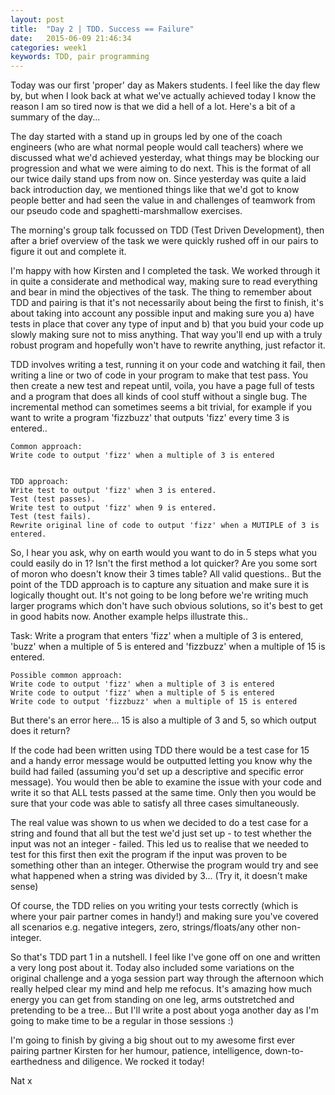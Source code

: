 ```yaml
---
layout: post
title:  "Day 2 | TDD. Success == Failure"
date:   2015-06-09 21:46:34
categories: week1
keywords: TDD, pair programming
---
```


Today was our first 'proper' day as Makers students. I feel like the day flew by, but when I look back at what we've actually achieved today I know the reason I am so tired now is that we did a hell of a lot. Here's a bit of a summary of the day... 

The day started with a stand up in groups led by one of the coach engineers (who are what normal people would call teachers) where we discussed what we'd achieved yesterday, what things may be blocking our progression and what we were aiming to do next. This is the format of all our twice daily stand ups from now on. Since yesterday was quite a laid back introduction day, we mentioned things like that we'd got to know people better and had seen the value in and challenges of teamwork from our pseudo code and spaghetti-marshmallow exercises. 

The morning's group talk focussed on TDD (Test Driven Development), then after a brief overview of the task we were quickly rushed off in our pairs to figure it out and complete it.

I'm happy with how Kirsten and I completed the task. We worked through it in quite a considerate and methodical way, making sure to read everything and bear in mind the objectives of the task. The thing to remember about TDD and pairing is that it's not necessarily about being the first to finish, it's about taking into account any possible input and making sure you a) have tests in place that cover any type of input and b) that you buid your code up slowly making sure not to miss anything. That way you'll end up with a truly robust program and hopefully won't have to rewrite anything, just refactor it. 

TDD involves writing a test, running it on your code and watching it fail, then writing a line or two of code in your program to make that test pass. You then create a new test and repeat until, voila, you have a page full of tests and a program that does all kinds of cool stuff without a single bug. The incremental method can sometimes seems a bit trivial, for example if you want to write a program 'fizzbuzz' that outputs 'fizz' every time 3 is entered..

    Common approach:
    Write code to output 'fizz' when a multiple of 3 is entered


    TDD approach: 
    Write test to output 'fizz' when 3 is entered. 
    Test (test passes). 
    Write test to output 'fizz' when 9 is entered. 
    Test (test fails). 
    Rewrite original line of code to output 'fizz' when a MUTIPLE of 3 is entered.


So, I hear you ask, why on earth would you want to do in 5 steps what you could easily do in 1? Isn't the first method a lot quicker? Are you some sort of moron who doesn't know their 3 times table? All valid questions.. But the point of the TDD approach is to capture any situation and make sure it is logically thought out. It's not going to be long before we're writing much larger programs which don't have such obvious solutions, so it's best to get in good habits now. Another example helps illustrate this..


Task: Write a program that enters 'fizz' when a multiple of 3 is entered, 'buzz' when a multiple of 5 is entered and 'fizzbuzz' when a multiple of 15 is entered.

    Possible common approach:
    Write code to output 'fizz' when a multiple of 3 is entered
    Write code to output 'fizz' when a multiple of 5 is entered
    Write code to output 'fizzbuzz' when a multiple of 15 is entered

But there's an error here... 15 is also a multiple of 3 and 5, so which output does it return? 

If the code had been written using TDD there would be a test case for 15 and a handy error message would be outputted letting you know why the build had failed (assuming you'd set up a descriptive and specific error message). You would then be able to examine the issue with your code and write it so that ALL tests passed at the same time. Only then you would be sure that your code was able to satisfy all three cases simultaneously. 

The real value was shown to us when we decided to do a test case for a string and found that all but the test we'd just set up - to test whether the input was not an integer - failed. This led us to realise that we needed to test for this first then exit the program if the input was proven to be something other than an integer. Otherwise the program would try and see what happened when a string was divided by 3... (Try it, it doesn't make sense)

Of course, the TDD relies on you writing your tests correctly (which is where your pair partner comes in handy!) and making sure you've covered all scenarios e.g. negative integers, zero, strings/floats/any other non-integer. 

So that's TDD part 1 in a nutshell. I feel like I've gone off on one and written a very long post about it. Today also included some variations on the original challenge and a yoga session part way through the afternoon which really helped clear my mind and help me refocus. It's amazing how much energy you can get from standing on one leg, arms outstretched and pretending to be a tree... But I'll write a post about yoga another day as I'm going to make time to be a regular in those sessions :) 

I'm going to finish by giving a big shout out to my awesome first ever pairing partner Kirsten for her humour, patience, intelligence, down-to-earthedness and diligence. We rocked it today!

Nat x
